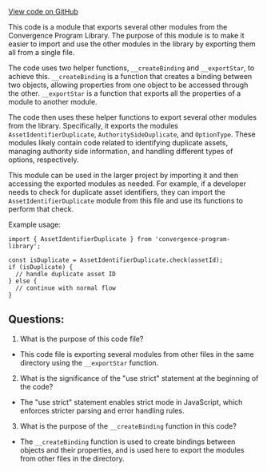 [View code on GitHub](https://github.com/convergence-rfq/convergence-program-library/psyoptions-american-instrument/js/generated/types/index.js)

This code is a module that exports several other modules from the Convergence Program Library. The purpose of this module is to make it easier to import and use the other modules in the library by exporting them all from a single file. 

The code uses two helper functions, `__createBinding` and `__exportStar`, to achieve this. `__createBinding` is a function that creates a binding between two objects, allowing properties from one object to be accessed through the other. `__exportStar` is a function that exports all the properties of a module to another module. 

The code then uses these helper functions to export several other modules from the library. Specifically, it exports the modules `AssetIdentifierDuplicate`, `AuthoritySideDuplicate`, and `OptionType`. These modules likely contain code related to identifying duplicate assets, managing authority side information, and handling different types of options, respectively. 

This module can be used in the larger project by importing it and then accessing the exported modules as needed. For example, if a developer needs to check for duplicate asset identifiers, they can import the `AssetIdentifierDuplicate` module from this file and use its functions to perform that check. 

Example usage:

```
import { AssetIdentifierDuplicate } from 'convergence-program-library';

const isDuplicate = AssetIdentifierDuplicate.check(assetId);
if (isDuplicate) {
  // handle duplicate asset ID
} else {
  // continue with normal flow
}
```
## Questions: 
 1. What is the purpose of this code file?
- This code file is exporting several modules from other files in the same directory using the `__exportStar` function.

2. What is the significance of the "use strict" statement at the beginning of the code?
- The "use strict" statement enables strict mode in JavaScript, which enforces stricter parsing and error handling rules.

3. What is the purpose of the `__createBinding` function in this code?
- The `__createBinding` function is used to create bindings between objects and their properties, and is used here to export the modules from other files in the directory.
